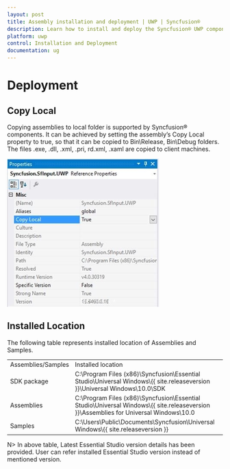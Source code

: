 ```yaml
---
layout: post
title: Assembly installation and deployment | UWP | Syncfusion®
description: Learn how to install and deploy the Syncfusion® UWP component
platform: uwp
control: Installation and Deployment
documentation: ug
---
```


# Deployment

## Copy Local

Copying assemblies to local folder is supported by Syncfusion® components. It can be achieved by setting the assembly’s Copy Local property to true, so that it can be copied to Bin\Release, Bin\Debug folders. The files .exe, .dll, .xml, .pri, rd.xml, .xaml  are copied to client machines.

![UWP assembly Installation and deployment](Installation-and-Deployment_images/Installation-and-Deployment_img5.jpeg)


## Installed Location

The following table represents installed location of Assemblies and Samples.

<table>
<tr>
<td>
Assemblies/Samples</td><td>
Installed location</td></tr>
<tr>
<td>
SDK package</td><td>
C:\Program Files (x86)\Syncfusion\Essential Studio\Universal Windows\{{ site.releaseversion }}\Universal Windows\10.0\SDK</td></tr>
<tr>
<td>
Assemblies</td><td>
C:\Program Files (x86)\Syncfusion\Essential Studio\Universal Windows\{{ site.releaseversion }}\Assemblies for Universal Windows\10.0</td></tr>
<tr>
<td>
Samples</td><td>
C:\Users\Public\Documents\Syncfusion\Universal Windows\{{ site.releaseversion }}</td></tr>
</table>

N> In above table, Latest Essential Studio version details has been provided. User can refer installed Essential Studio version instead of mentioned version.
